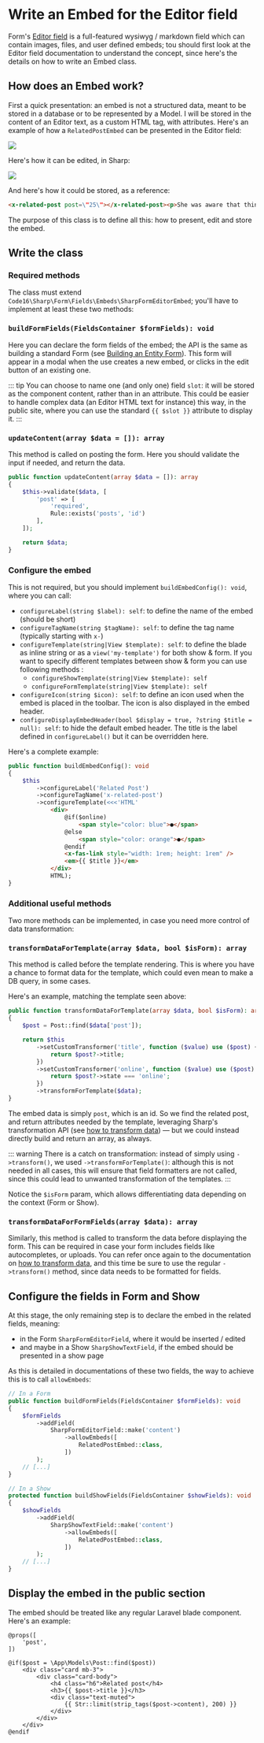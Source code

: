 # Write an Embed for the Editor field

Form's [Editor field](form-fields/editor.md) is a full-featured wysiwyg / markdown field which can contain images, files, and user defined embeds; tou should first look at the Editor field documentation to understand the concept, since here's the details on how to write an Embed class.

## How does an Embed work?

First a quick presentation: an embed is not a structured data, meant to be stored in a database or to be represented by a Model. I will be stored in the content of an Editor text, as a custom HTML tag, with attributes. Here's an example of how a `RelatedPostEmbed` can be presented in the Editor field:

<img src="./img/v9/embed-editor.png" size="500">

Here's how it can be edited, in Sharp:

<img src="./img/v9/embed-form.png" size="250">

And here's how it could be stored, as a reference:

```html
<x-related-post post=\"25\"></x-related-post><p>She was aware that things could go wrong. [...]</p>
```

The purpose of this class is to define all this: how to present, edit and store the embed.

## Write the class

### Required methods

The class must extend `Code16\Sharp\Form\Fields\Embeds\SharpFormEditorEmbed`; you'll have to implement at least these two methods:

### `buildFormFields(FieldsContainer $formFields): void`

Here you can declare the form fields of the embed; the API is the same as building a standard Form (see [Building an Entity Form](building-form.md)). This form will appear in a modal when the use creates a new embed, or clicks in the edit button of an existing one.

::: tip
You can choose to name one (and only one) field `slot`: it will be stored as the component content, rather than in an attribute. This could be easier to handle complex data (an Editor HTML text for instance) this way, in the public site, where you can use the standard `{{ $slot }}` attribute to display it.
:::

### `updateContent(array $data = []): array`

This method is called on posting the form. Here you should validate the input if needed, and return the data.

```php
public function updateContent(array $data = []): array
{
    $this->validate($data, [
        'post' => [
            'required', 
            Rule::exists('posts', 'id')
        ],
    ]);

    return $data;
}
```

### Configure the embed

This is not required, but you should implement `buildEmbedConfig(): void`, where you can call:

- `configureLabel(string $label): self`: to define the name of the embed (should be short)
- `configureTagName(string $tagName): self`: to define the tag name (typically starting with `x-`)
- `configureTemplate(string|View $template): self`: to define the blade as inline string or as a `view('my-template')` for both show & form. If you want to specify different templates between show & form you can use following methods :
  - `configureShowTemplate(string|View $template): self`
  - `configureFormTemplate(string|View $template): self`
- `configureIcon(string $icon): self`: to define an icon used when the embed is placed in the toolbar. The icon is also displayed in the embed header.
- `configureDisplayEmbedHeader(bool $display = true, ?string $title = null): self`: to hide the default embed header. The title is the label defined in `configureLabel()` but it can be overridden here.

Here's a complete example:

```php
public function buildEmbedConfig(): void
{
    $this
        ->configureLabel('Related Post')
        ->configureTagName('x-related-post')
        ->configureTemplate(<<<'HTML'
            <div>
                @if($online)
                    <span style="color: blue">●</span>
                @else
                    <span style="color: orange">●</span>
                @endif
                <x-fas-link style="width: 1rem; height: 1rem" />
                <em>{{ $title }}</em>
            </div>
            HTML);
}
```

### Additional useful methods

Two more methods can be implemented, in case you need more control of data transformation:

### `transformDataForTemplate(array $data, bool $isForm): array`

This method is called before the template rendering. This is where you have a chance to format data for the template, which could even mean to make a DB query, in some cases.

Here's an example, matching the template seen above:

```php
public function transformDataForTemplate(array $data, bool $isForm): array
{
    $post = Post::find($data['post']);

    return $this
        ->setCustomTransformer('title', function ($value) use ($post) {
            return $post?->title;
        })
        ->setCustomTransformer('online', function ($value) use ($post) {
            return $post?->state === 'online';
        })
        ->transformForTemplate($data);
}
```

The embed data is simply `post`, which is an id. So we find the related post, and return attributes needed by the template, leveraging Sharp's transformation API (see [how to transform data](how-to-transform-data.md)) — but we could instead directly build and return an array, as always.

::: warning 
There is a catch on transformation: instead of simply using `->transform()`, we used `->transformForTemplate()`: although this is not needed in all cases, this will ensure that field formatters are not called, since this could lead to unwanted transformation of the templates.
:::

Notice the `$isForm` param, which allows differentiating data depending on the context (Form or Show).

### `transformDataForFormFields(array $data): array`

Similarly, this method is called to transform the data before displaying the form. This can be required in case your form includes fields like autocompletes, or uploads. You can refer once again to the documentation on [how to transform data](how-to-transform-data.md), and this time be sure to use the regular `->transform()` method, since data needs to be formatted for fields.

## Configure the fields in Form and Show

At this stage, the only remaining step is to declare the embed in the related fields, meaning:

- in the Form `SharpFormEditorField`, where it would be inserted / edited
- and maybe in a Show `SharpShowTextField`, if the embed should be presented in a show page

As this is detailed in documentations of these two fields, the way to achieve this is to call `allowEmbeds`:

```php
// In a Form
public function buildFormFields(FieldsContainer $formFields): void
{
    $formFields
        ->addField(
            SharpFormEditorField::make('content')
                ->allowEmbeds([
                    RelatedPostEmbed::class,
                ])
        );
    // [...]
}
```

```php
// In a Show
protected function buildShowFields(FieldsContainer $showFields): void
{
    $showFields
        ->addField(
            SharpShowTextField::make('content')
                ->allowEmbeds([
                    RelatedPostEmbed::class,
                ])
        );
    // [...]
}
```

## Display the embed in the public section

The embed should be treated like any regular Laravel blade component. Here's an example:

```blade
@props([
    'post',
])

@if($post = \App\Models\Post::find($post))
    <div class="card mb-3">
        <div class="card-body">
            <h4 class="h6">Related post</h4>
            <h3>{{ $post->title }}</h3>
            <div class="text-muted">
                {{ Str::limit(strip_tags($post->content), 200) }}
            </div>
        </div>
    </div>
@endif
```
